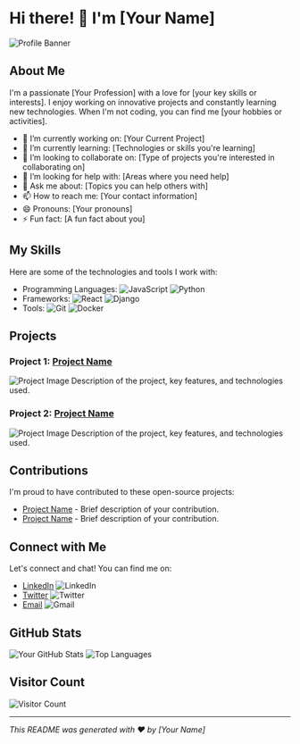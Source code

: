 # Hi there! 👋 I'm [Your Name]

![Profile Banner](path_to_your_image)

## About Me
I'm a passionate [Your Profession] with a love for [your key skills or interests]. I enjoy working on innovative projects and constantly learning new technologies. When I'm not coding, you can find me [your hobbies or activities].

- 🔭 I’m currently working on: [Your Current Project]
- 🌱 I’m currently learning: [Technologies or skills you're learning]
- 👯 I’m looking to collaborate on: [Type of projects you're interested in collaborating on]
- 🤔 I’m looking for help with: [Areas where you need help]
- 💬 Ask me about: [Topics you can help others with]
- 📫 How to reach me: [Your contact information]
- 😄 Pronouns: [Your pronouns]
- ⚡ Fun fact: [A fun fact about you]

## My Skills
Here are some of the technologies and tools I work with:

- Programming Languages: ![JavaScript](https://img.shields.io/badge/-JavaScript-F7DF1E?style=flat-square&logo=javascript&logoColor=black) ![Python](https://img.shields.io/badge/-Python-3776AB?style=flat-square&logo=python&logoColor=white)
- Frameworks: ![React](https://img.shields.io/badge/-React-61DAFB?style=flat-square&logo=react&logoColor=white) ![Django](https://img.shields.io/badge/-Django-092E20?style=flat-square&logo=django&logoColor=white)
- Tools: ![Git](https://img.shields.io/badge/-Git-F05032?style=flat-square&logo=git&logoColor=white) ![Docker](https://img.shields.io/badge/-Docker-2496ED?style=flat-square&logo=docker&logoColor=white)

## Projects
### Project 1: [Project Name](link_to_project)
![Project Image](path_to_project_image)
Description of the project, key features, and technologies used.

### Project 2: [Project Name](link_to_project)
![Project Image](path_to_project_image)
Description of the project, key features, and technologies used.

## Contributions
I'm proud to have contributed to these open-source projects:

- [Project Name](link_to_contribution) - Brief description of your contribution.
- [Project Name](link_to_contribution) - Brief description of your contribution.

## Connect with Me
Let's connect and chat! You can find me on:

- [LinkedIn](link_to_linkedin) ![LinkedIn](https://img.shields.io/badge/-LinkedIn-0077B5?style=flat-square&logo=linkedin&logoColor=white)
- [Twitter](link_to_twitter) ![Twitter](https://img.shields.io/badge/-Twitter-1DA1F2?style=flat-square&logo=twitter&logoColor=white)
- [Email](mailto:your_email@example.com) ![Gmail](https://img.shields.io/badge/-Gmail-D14836?style=flat-square&logo=gmail&logoColor=white)

## GitHub Stats
![Your GitHub Stats](https://github-readme-stats.vercel.app/api?username=your_github_username&show_icons=true&theme=radical)
![Top Languages](https://github-readme-stats.vercel.app/api/top-langs/?username=your_github_username&layout=compact&theme=radical)

## Visitor Count
![Visitor Count](https://profile-counter.glitch.me/your_github_username/count.svg)

---

*This README was generated with ❤️ by [Your Name]*

